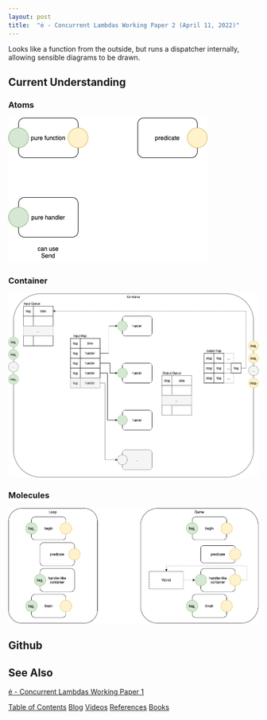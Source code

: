 ```yaml
---
layout: post
title:  "ė - Concurrent Lambdas Working Paper 2 (April 11, 2022)"
---
```

Looks like a function from the outside, but runs a dispatcher internally, allowing sensible diagrams to be drawn.

## Current Understanding

### Atoms

![Atoms](/assets/wp2-atoms.png)

### Container

![Container](/assets/wp2-container.png)

### Molecules

![Molecules](/assets/wp2-molecules.png)

## Github

## See Also

[ė - Concurrent Lambdas Working Paper 1](https://guitarvydas.github.io/2022/03/20/ė-Concurrent-Lambdas.html)

[Table of Contents](https://guitarvydas.github.io/2021/12/10/Table-of-Contents-Dec-01-2021.html)
[Blog](https://guitarvydas.github.io)
[Videos](https://www.youtube.com/channel/UC9EJr0nKHwadbHUtc5zHdmQ/videos)
[References](https://guitarvydas.github.io/2021/01/14/References.html)
[Books](https://leanpub.com/u/paul-tarvydas.html)

<script src="https://utteranc.es/client.js" 
        repo="guitarvydas/guitarvydas.github.io" 
        issue-term="pathname" 
        theme="github-light" 
        crossorigin="anonymous" 
        async> 
</script> 